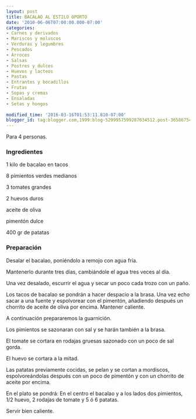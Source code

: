 ```yaml
---
layout: post
title: BACALAO AL ESTILO OPORTO
date: '2010-06-06T07:00:00.000-07:00'
categories:
- Carnes y derivados
- Mariscos y moluscos
- Verduras y legumbres
- Pescados
- Arroces
- Salsas
- Postres y dulces
- Huevos y lacteos
- Pastas
- Entrantes y bocadillos
- Frutas
- Sopas y cremas
- Ensaladas
- Setas y hongos
 
modified_time: '2016-03-16T01:53:11.810-07:00'
blogger_id: tag:blogger.com,1999:blog-5299957599287034512.post-3658675464656639052
---
```


Para 4 personas.

<h3>Ingredientes</h3>

1 kilo de bacalao en tacos

8 pimientos verdes medianos

3 tomates grandes

2 huevos duros

aceite de oliva

pimentón dulce

400 gr de patatas

<h3>Preparación</h3>

Desalar el bacalao, poniéndolo a remojo con agua fría.

Mantenerlo durante tres días, cambiándole el agua tres veces al día.

Una vez desalado, escurrir el agua y secar un poco cada trozo con un paño.

Los tacos de bacalao se pondrán a hacer despacio a la brasa. Una vez echo sacar a una fuente y espolvorear con el pimentón, añadiendo después un chorrito de aceite de oliva por encima. Mantener caliente.

A continuación prepararemos la guarnición.

Los pimientos se sazonaran con sal y se harán también a la brasa.

El tomate se cortara en rodajas gruesas sazonado con un poco de sal gorda.

El huevo se cortara a la mitad.

Las patatas previamente cocidas, se pelan y se cortan a mordiscos, espolvoreándolas después con un poco de pimentón y con un chorrito de aceite por encima.

En el plato se pondrá: En el centro el bacalao y a los lados dos pimientos, 1/2 huevo, 2 rodajas de tomate y 5 ó 6 patatas.

Servir bien caliente.

